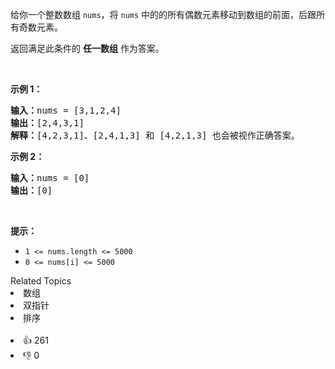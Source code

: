 <p>给你一个整数数组 <code>nums</code>，将 <code>nums</code> 中的的所有偶数元素移动到数组的前面，后跟所有奇数元素。</p>

<p>返回满足此条件的 <strong>任一数组</strong> 作为答案。</p>

<p>&nbsp;</p>

<p><strong>示例 1：</strong></p>

<pre>
<strong>输入：</strong>nums = [3,1,2,4]
<strong>输出：</strong>[2,4,3,1]
<strong>解释：</strong>[4,2,3,1]、[2,4,1,3] 和 [4,2,1,3] 也会被视作正确答案。
</pre>

<p><strong>示例 2：</strong></p>

<pre>
<strong>输入：</strong>nums = [0]
<strong>输出：</strong>[0]
</pre>

<p>&nbsp;</p>

<p><strong>提示：</strong></p>

<ul>
	<li><code>1 &lt;= nums.length &lt;= 5000</code></li>
	<li><code>0 &lt;= nums[i] &lt;= 5000</code></li>
</ul>
<div><div>Related Topics</div><div><li>数组</li><li>双指针</li><li>排序</li></div></div><br><div><li>👍 261</li><li>👎 0</li></div>